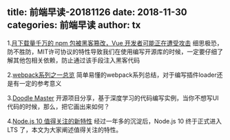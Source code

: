 title: 前端早读-20181126
date: 2018-11-30
categories: 前端早读
author: tx
---

1.[月下载量千万的 npm 包被黑客篡改，Vue 开发者可能正在遭受攻击](https://mp.weixin.qq.com/s?__biz=MzI0NTAyNjE0NQ==&mid=2675577923&idx=1&sn=32facd46e8588bda7f20e03a3ab90b60)
细思极恐，防不胜防，MIT许可协议的特性导致我们在使用编写开源库的时候，一定要仔细了解其他包相关依赖，防止通过该手段注入黑客代码

2.[webpack系列之一总览](https://juejin.im/post/5bf7c2186fb9a049fd0f7e8a)
简单易懂的webpack系列总结，对于编写插件loader还是有一定的参考意义

3.[Doodle Master](https://github.com/karanchahal/DoodleMaster)
开源项目分享，基于深度学习的代码编写实例，当你不想写UI代码的时候，那么，把它画出来如何？

4.[Node.js 10 值得关注的新特性](https://www.yuque.com/egg/nodejs/op1ns5)
经过一年多的沉淀后，Node.js 10 终于正式进入 LTS 了，本文为大家阐述值得关注的特性。

